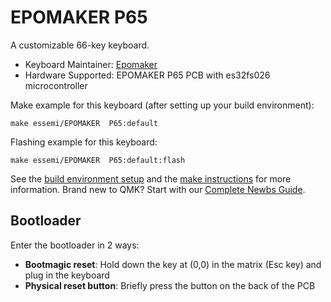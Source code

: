 # EPOMAKER P65

A customizable 66-key keyboard.

* Keyboard Maintainer: [Epomaker](https://github.com/Epomaker)
* Hardware Supported: EPOMAKER  P65 PCB with es32fs026 microcontroller

Make example for this keyboard (after setting up your build environment):

    make essemi/EPOMAKER  P65:default

Flashing example for this keyboard:

    make essemi/EPOMAKER  P65:default:flash

See the [build environment setup](https://docs.qmk.fm/#/getting_started_build_tools) and the [make instructions](https://docs.qmk.fm/#/getting_started_make_guide) for more information. Brand new to QMK? Start with our [Complete Newbs Guide](https://docs.qmk.fm/#/newbs).

## Bootloader

Enter the bootloader in 2 ways:

* **Bootmagic reset**: Hold down the key at (0,0) in the matrix (Esc key) and plug in the keyboard
* **Physical reset button**: Briefly press the button on the back of the PCB
